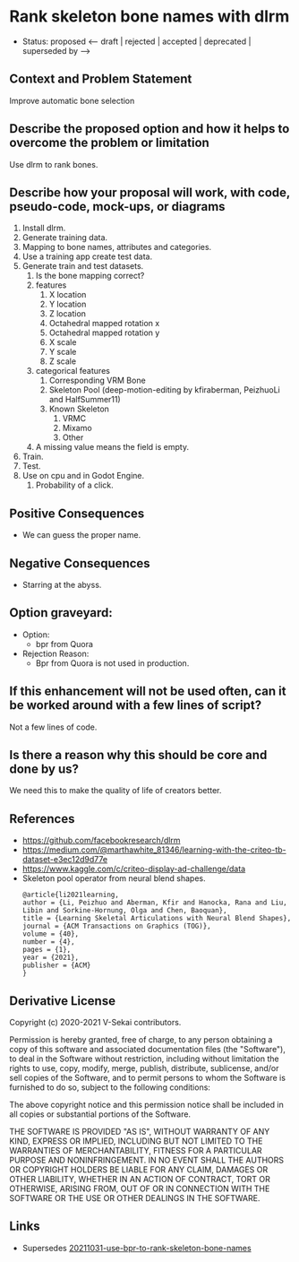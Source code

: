 # Rank skeleton bone names with dlrm

- Status: proposed <-- draft | rejected | accepted | deprecated | superseded by -->

## Context and Problem Statement

Improve automatic bone selection

## Describe the proposed option and how it helps to overcome the problem or limitation


Use dlrm to rank bones.


## Describe how your proposal will work, with code, pseudo-code, mock-ups, or diagrams

1. Install dlrm.
2. Generate training data.
3. Mapping to bone names, attributes and categories.
1. Use a training app create test data.
4. Generate train and test datasets.
   1. Is the bone mapping correct?
   2. features
      1. X location
      2. Y location
      3. Z location
      4. Octahedral mapped rotation x
      5. Octahedral mapped rotation y
      6. X scale
      7. Y scale
      8. Z scale
   3. categorical features
      1. Corresponding VRM Bone
      2. Skeleton Pool (deep-motion-editing by kfiraberman, PeizhuoLi and HalfSummer11)
      3. Known Skeleton
         1. VRMC
         2. Mixamo
         3. Other
   4. A missing value means the field is empty.
5. Train.
6. Test.
7. Use on cpu and in Godot Engine.
   1. Probability of a click.

## Positive Consequences <!-- optional -->

- We can guess the proper name.

## Negative Consequences <!-- optional -->

- Starring at the abyss.

## Option graveyard: <!-- same as above -->

- Option:
  - bpr from Quora
- Rejection Reason:
  - Bpr from Quora is not used in production.

## If this enhancement will not be used often, can it be worked around with a few lines of script?

Not a few lines of code.

## Is there a reason why this should be core and done by us?

We need this to make the quality of life of creators better.

## References <!-- optional -->

- https://github.com/facebookresearch/dlrm
- https://medium.com/@marthawhite_81346/learning-with-the-criteo-tb-dataset-e3ec12d9d77e
- https://www.kaggle.com/c/criteo-display-ad-challenge/data
- Skeleton pool operator from neural blend shapes.
    ```
    @article{li2021learning,
    author = {Li, Peizhuo and Aberman, Kfir and Hanocka, Rana and Liu, Libin and Sorkine-Hornung, Olga and Chen, Baoquan},
    title = {Learning Skeletal Articulations with Neural Blend Shapes},
    journal = {ACM Transactions on Graphics (TOG)},
    volume = {40},
    number = {4},
    pages = {1},
    year = {2021},
    publisher = {ACM}
    }
    ```

## Derivative License

Copyright (c) 2020-2021 V-Sekai contributors.

Permission is hereby granted, free of charge, to any person obtaining a copy
of this software and associated documentation files (the "Software"), to deal
in the Software without restriction, including without limitation the rights
to use, copy, modify, merge, publish, distribute, sublicense, and/or sell
copies of the Software, and to permit persons to whom the Software is
furnished to do so, subject to the following conditions:

The above copyright notice and this permission notice shall be included in all
copies or substantial portions of the Software.

THE SOFTWARE IS PROVIDED "AS IS", WITHOUT WARRANTY OF ANY KIND, EXPRESS OR
IMPLIED, INCLUDING BUT NOT LIMITED TO THE WARRANTIES OF MERCHANTABILITY,
FITNESS FOR A PARTICULAR PURPOSE AND NONINFRINGEMENT. IN NO EVENT SHALL THE
AUTHORS OR COPYRIGHT HOLDERS BE LIABLE FOR ANY CLAIM, DAMAGES OR OTHER
LIABILITY, WHETHER IN AN ACTION OF CONTRACT, TORT OR OTHERWISE, ARISING FROM,
OUT OF OR IN CONNECTION WITH THE SOFTWARE OR THE USE OR OTHER DEALINGS IN THE
SOFTWARE.


## Links

- Supersedes [20211031-use-bpr-to-rank-skeleton-bone-names](20211031-use-bpr-to-rank-skeleton-bone-names.md)

